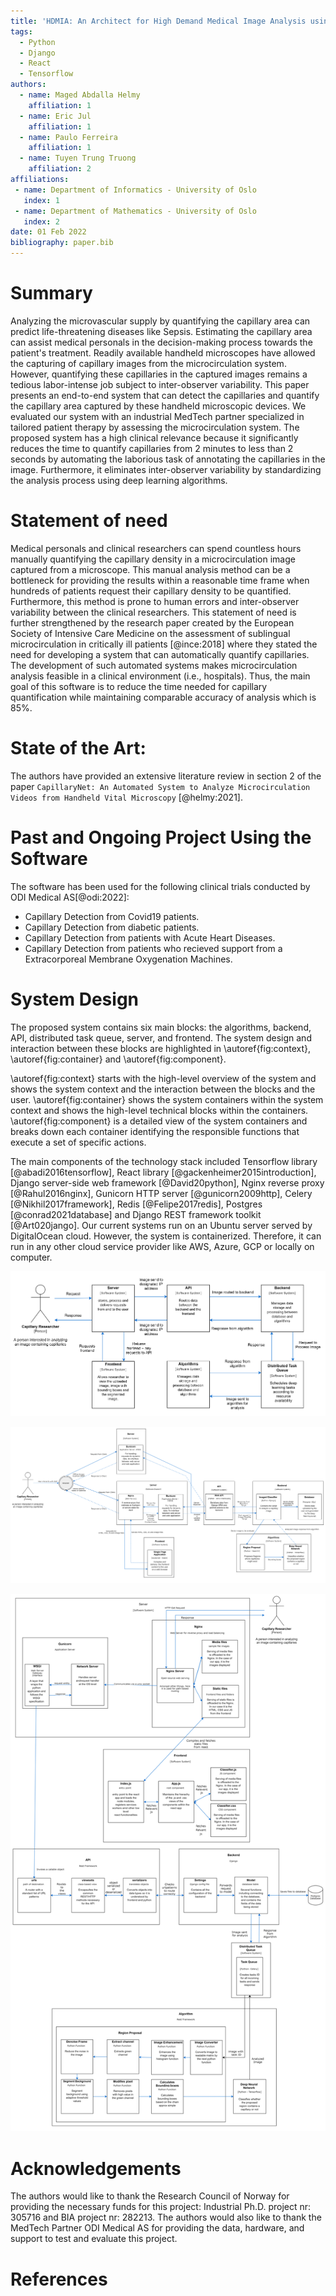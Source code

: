 ```yaml
---
title: 'HDMIA: An Architect for High Demand Medical Image Analysis using Deep Learning'
tags:
  - Python
  - Django
  - React
  - Tensorflow
authors:
  - name: Maged Abdalla Helmy
    affiliation: 1
  - name: Eric Jul
    affiliation: 1
  - name: Paulo Ferreira
    affiliation: 1
  - name: Tuyen Trung Truong
    affiliation: 2
affiliations:
 - name: Department of Informatics - University of Oslo
   index: 1
 - name: Department of Mathematics - University of Oslo
   index: 2
date: 01 Feb 2022
bibliography: paper.bib
---
```


# Summary

Analyzing the microvascular supply by quantifying the capillary area can predict life-threatening diseases like Sepsis.
Estimating the capillary area can assist medical personals in the decision-making process towards the patient's treatment.
Readily available handheld microscopes have allowed the capturing of capillary images from the microcirculation system.
However, quantifying these capillaries in the captured images remains a tedious labor-intense job subject to inter-observer variability.
This paper presents an end-to-end system that can detect the capillaries and quantify the capillary area captured by these handheld microscopic devices.
We evaluated our system with an industrial MedTech partner specialized in tailored patient therapy by assessing the microcirculation system.
The proposed system has a high clinical relevance because it significantly reduces the time to quantify capillaries from 2 minutes to less than 2 seconds by automating the laborious task of annotating the capillaries in the image.
Furthermore, it eliminates inter-observer variability by standardizing the analysis process using deep learning algorithms.

# Statement of need

Medical personals and clinical researchers can spend countless hours manually quantifying the capillary density in a microcirculation image captured from a microscope.
This manual analysis method can be a bottleneck for providing the results within a reasonable time frame when hundreds of patients request their capillary density to be quantified. Furthermore, this method is prone to human errors and inter-observer variability between the clinical researchers. This statement of need is further strengthened by the research paper created by the European Society of Intensive Care Medicine on the assessment of sublingual microcirculation in critically ill patients [@ince:2018]  where they stated the need for developing a system that can automatically quantify capillaries.
The development of such automated systems makes microcirculation analysis feasible in a clinical environment (i.e., hospitals).
Thus, the main goal of this software is to reduce the time needed for capillary quantification while maintaining comparable accuracy of analysis which is 85%.

# State of the Art:

The authors have provided an extensive literature review in section 2 of the paper `CapillaryNet: An Automated System to Analyze Microcirculation Videos from Handheld Vital Microscopy` [@helmy:2021].

# Past and Ongoing Project Using the Software

The software has been used for the following clinical trials conducted by ODI Medical AS[@odi:2022]:

- Capillary Detection from Covid19 patients.
- Capillary Detection from diabetic patients.
- Capillary Detection from patients with Acute Heart Diseases.
- Capillary Detection from patients who recieved support from a Extracorporeal Membrane Oxygenation Machines.

# System Design

The proposed system contains six main blocks: the algorithms, backend, API, distributed task queue, server, and frontend.
The system design and interaction between these blocks are highlighted in \autoref{fig:context}, \autoref{fig:container} and \autoref{fig:component}.

\autoref{fig:context} starts with the high-level overview of the system and shows the system context and the interaction between the blocks and the user.
\autoref{fig:container} shows the system containers within the system context and shows the high-level technical blocks within the containers.
\autoref{fig:component} is a detailed view of the system containers and breaks down each container identifying the responsible functions that execute a set of specific actions.

The main components of the technology stack included Tensorflow library [@abadi2016tensorflow], React library [@gackenheimer2015introduction], Django server-side web framework [@David20python], Nginx reverse proxy [@Rahul2016nginx], Gunicorn HTTP server [@gunicorn2009http], Celery [@Nikhil2017framework], Redis [@Felipe2017redis], Postgres [@conrad2021database] and Django REST framework toolkit [@Art020jango].
Our current systems run on an Ubuntu server served by DigitalOcean cloud. However, the system is containerized. Therefore, it can run in any other cloud service provider like AWS, Azure, GCP or locally on computer.



![The System Context View figure.\label{fig:context}](paper4-SystemContext.png)

![The System Container View figure.\label{fig:container}](paper4-SystemContainers.png)

![The System Component View figure.\label{fig:component}](paper4-SystemComponents.png)



# Acknowledgements

The authors would like to thank the Research Council of Norway for providing the necessary funds for this project: Industrial Ph.D. project nr: 305716 and BIA project nr: 282213. The authors would also like to thank the MedTech Partner ODI Medical AS for providing the data, hardware, and support to test and evaluate this project.

# References

